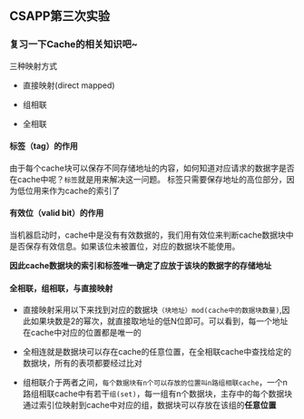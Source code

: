 ## CSAPP第三次实验
### 复习一下Cache的相关知识吧~
三种映射方式
* 直接映射(direct mapped)

* 组相联

* 全相联

#### 标签（tag）的作用
由于每个cache块可以保存不同存储地址的内容，如何知道对应请求的数据字是否在cache中呢？`标签`就是用来解决这一问题。
标签只需要保存地址的高位部分，因为低位用来作为cache的索引了
#### 有效位（valid bit）的作用
当机器启动时，cache中是没有有效数据的，我们用有效位来判断cache数据块中是否保存有效信息。如果该位未被置位，对应的数据块不能使用。

**因此cache数据块的索引和标签唯一确定了应放于该块的数据字的存储地址**

#### 全相联，组相联，与直接映射

* 直接映射采用以下来找到对应的数据块` （块地址）mod(cache中的数据块数量) `,因此如果块数是2的幂次，就直接取地址的低N位即可。可以看到，每一个地址在cache中对应的位置都是唯一的

* 全相连就是数据块可以存在cache的任意位置，在全相联cache中查找给定的数据块，所有的表项都要经过比对

* 组相联介于两者之间，`每个数据块有n个可以存放的位置叫n路组相联cache`，一个n路组相联cache中有若干`组(set)`，每一组有n个数据块，主存中的每个数据块通过索引位映射到cache中对应的组，数据块可以存放在该组的**任意位置**
  
  
